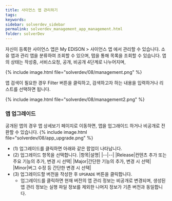 ```yaml
---
title: 사이언스 앱 관리하기
tags: 
keywords:
sidebar: solverdev_sidebar
permalink: solverdev_management_app_management.html
folder: solverDev
--- 
```


자신이 등록한 사이언스 앱은 My EDISON > 사이언스 앱 에서 관리할 수 있습니다. 소유 앱과 관리 앱을 분류하여 조회할 수 있으며, 탭을 통해 목록을 조회할 수 있습니다. 앱의 상태는 작성중, 서비스요청, 공개, 비공개 4단계로 나누어지며,

{% include image.html file="solverdev/08/management.png" %}

앱 검색이 필요한 경우 Filter 버튼을 클릭하고, 검색하고자 하는 내용을 입력하거나 리스트를 선택하면 됩니다.

{% include image.html file="solverdev/08/management2.png" %}


### 앱 업그레이드

공개된 앱의 경우 앱 상세보기 페이지로 이동하면, 앱을 업그래이드 하거나 비공개로 전환할 수 있습니다. 
{% include image.html file="solverdev/08/app_upgrade.png" %}
- (1) 업그레이드를 클릭하면 아래와 같은 팝업이 나타납니다.
- (2) 업그레이드 항목을 선택합니다.
|항목|설명|
|--|--|
|Release|컨텐츠 추가 또는 주요 기능의 추가, 변경 시 선택|
|Major|간단한 기능의 추가, 변경 시 선택|
|Minor|버그 수정 등 간단한 변경 시 선택|
- (3) 업그레이드할 버전을 작성한 후 `UPGRADE` 버튼을 클릭합니다.
  * 업그레이드를 클릭하면 현재 버전의 앱 관리 정보는 비공개로 변경되며, 생성된 앱 관리 정보는 실행 파일 정보를 제외한 나머지 정보가 기존 버전과 동일합니다. 

